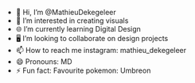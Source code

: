 - 👋 Hi, I’m @MathieuDekegeleer
- 👀 I’m interested in creating visuals
- 🌐 I’m currently learning Digital Design
- 🖥️ I’m looking to collaborate on design projects
- 📫 How to reach me instagram: mathieu_dekegeleer 
- 😄 Pronouns: MD
- ⚡ Fun fact: Favourite pokemon: Umbreon

<!---
MathieuDekegeleer/MathieuDekegeleer is a ✨ special ✨ repository because its `README.md` (this file) appears on your GitHub profile.
You can click the Preview link to take a look at your changes.
--->
